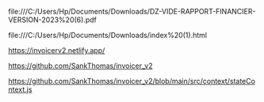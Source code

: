 file:///C:/Users/Hp/Documents/Downloads/DZ-VIDE-RAPPORT-FINANCIER-VERSION-2023%20(6).pdf

file:///C:/Users/Hp/Documents/Downloads/index%20(1).html


https://invoicerv2.netlify.app/


https://github.com/SankThomas/invoicer_v2

https://github.com/SankThomas/invoicer_v2/blob/main/src/context/stateContext.js